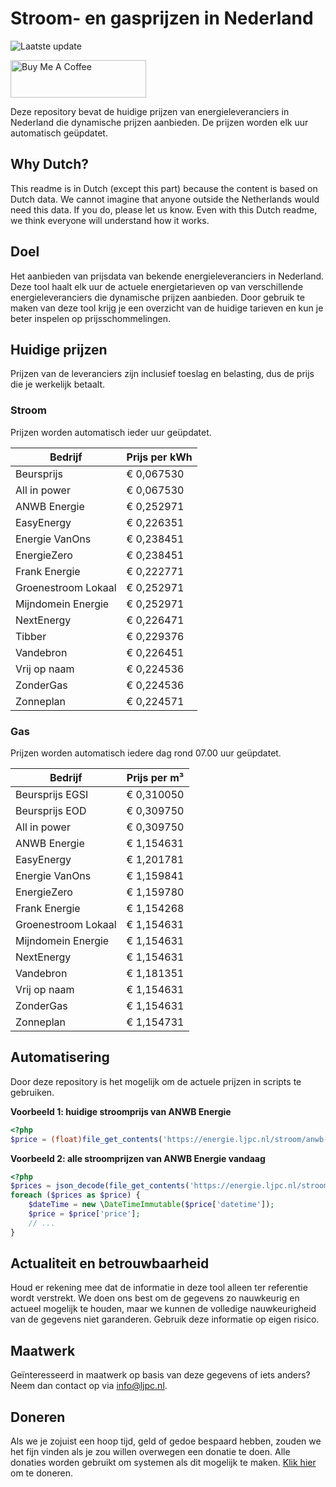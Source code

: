 # Stroom- en gasprijzen in Nederland

![Laatste update](https://img.shields.io/badge/laatste%20update-2025--09--02%2012%3A00%20CET-brightgreen)

<a href="https://www.buymeacoffee.com/Lars-" target="_blank"><img src="https://cdn.buymeacoffee.com/buttons/v2/default-orange.png" alt="Buy Me A Coffee" height="60" style="height: 60px !important;width: 217px !important;" ></a>

Deze repository bevat de huidige prijzen van energieleveranciers in Nederland die dynamische prijzen aanbieden. De prijzen worden elk uur automatisch geüpdatet.

## Why Dutch?

This readme is in Dutch (except this part) because the content is based on Dutch data. We cannot imagine that anyone outside the Netherlands would need this data. If you do, please let us know. Even with this Dutch readme, we think
everyone will understand how it works.

## Doel

Het aanbieden van prijsdata van bekende energieleveranciers in Nederland. Deze tool haalt elk uur de actuele energietarieven op van verschillende energieleveranciers die dynamische prijzen aanbieden. Door gebruik te maken van deze tool
krijg je een overzicht van de huidige tarieven en kun je beter inspelen op prijsschommelingen.

## Huidige prijzen

Prijzen van de leveranciers zijn inclusief toeslag en belasting, dus de prijs die je werkelijk betaalt.

### Stroom

Prijzen worden automatisch ieder uur geüpdatet.

 Bedrijf | Prijs per kWh 
---------|---------------
Beursprijs | € 0,067530
All in power | € 0,067530
ANWB Energie | € 0,252971
EasyEnergy | € 0,226351
Energie VanOns | € 0,238451
EnergieZero | € 0,238451
Frank Energie | € 0,222771
Groenestroom Lokaal | € 0,252971
Mijndomein Energie | € 0,252971
NextEnergy | € 0,226471
Tibber | € 0,229376
Vandebron | € 0,226451
Vrij op naam | € 0,224536
ZonderGas | € 0,224536
Zonneplan | € 0,224571


### Gas

Prijzen worden automatisch iedere dag rond 07.00 uur geüpdatet.

 Bedrijf | Prijs per m³ 
---------|--------------
Beursprijs EGSI | € 0,310050
Beursprijs EOD | € 0,309750
All in power | € 0,309750
ANWB Energie | € 1,154631
EasyEnergy | € 1,201781
Energie VanOns | € 1,159841
EnergieZero | € 1,159780
Frank Energie | € 1,154268
Groenestroom Lokaal | € 1,154631
Mijndomein Energie | € 1,154631
NextEnergy | € 1,154631
Vandebron | € 1,181351
Vrij op naam | € 1,154631
ZonderGas | € 1,154631
Zonneplan | € 1,154731


## Automatisering

Door deze repository is het mogelijk om de actuele prijzen in scripts te gebruiken.

**Voorbeeld 1: huidige stroomprijs van ANWB Energie**

```php
<?php
$price = (float)file_get_contents('https://energie.ljpc.nl/stroom/anwb-energie-nu.txt');

```

**Voorbeeld 2: alle stroomprijzen van ANWB Energie vandaag**

```php
<?php
$prices = json_decode(file_get_contents('https://energie.ljpc.nl/stroom/all-in-power-vandaag.json'),true);
foreach ($prices as $price) {
    $dateTime = new \DateTimeImmutable($price['datetime']);
    $price = $price['price'];
    // ...
}
```

## Actualiteit en betrouwbaarheid

Houd er rekening mee dat de informatie in deze tool alleen ter referentie wordt verstrekt. We doen ons best om de gegevens zo nauwkeurig en actueel mogelijk te houden, maar we kunnen de volledige nauwkeurigheid van de gegevens niet
garanderen. Gebruik deze informatie op eigen risico.

## Maatwerk

Geïnteresseerd in maatwerk op basis van deze gegevens of iets anders? Neem dan contact op
via [info@ljpc.nl](mailto:info@ljpc.nl?subject=Energie%20prijzen).

## Doneren

Als we je zojuist een hoop tijd, geld of gedoe bespaard hebben, zouden we het fijn vinden als je zou willen overwegen een
donatie te doen. Alle donaties worden gebruikt om systemen als dit mogelijk te
maken. [Klik hier](https://www.buymeacoffee.com/Lars-) om te doneren.
